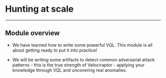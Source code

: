 <!-- .slide: class="title" -->
# Hunting at scale

---

<!-- .slide: class="content" -->

## Module overview

* We have learned how to write some powerful VQL. This module is all
  about getting ready to put it into practice!

* We will be writing some artifacts to detect common adversarial
  attack patterns - this is the true strength of Velociraptor - applying
  your knowledge through VQL and uncovering real anomalies.
